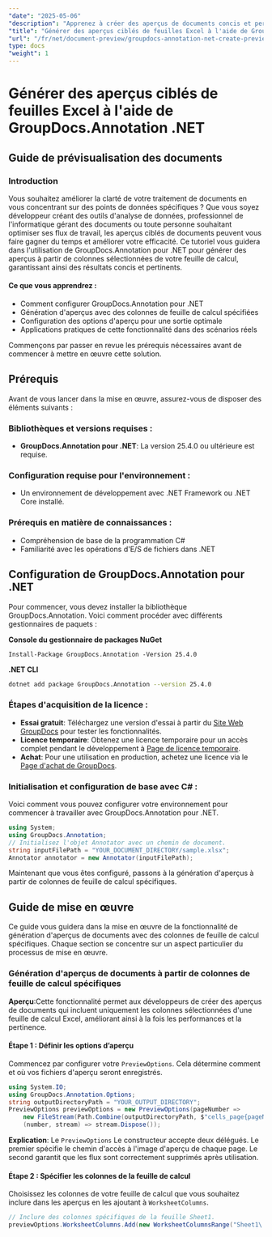```yaml
---
"date": "2025-05-06"
"description": "Apprenez à créer des aperçus de documents concis et pertinents à partir de colonnes spécifiques de feuilles de calcul grâce à GroupDocs.Annotation pour .NET. Idéal pour optimiser les flux de travail d'analyse de données et de gestion informatique."
"title": "Générer des aperçus ciblés de feuilles Excel à l'aide de GroupDocs.Annotation .NET"
"url": "/fr/net/document-preview/groupdocs-annotation-net-create-previews-worksheet-columns/"
type: docs
"weight": 1
---
```


# Générer des aperçus ciblés de feuilles Excel à l'aide de GroupDocs.Annotation .NET
## Guide de prévisualisation des documents
### Introduction
Vous souhaitez améliorer la clarté de votre traitement de documents en vous concentrant sur des points de données spécifiques ? Que vous soyez développeur créant des outils d'analyse de données, professionnel de l'informatique gérant des documents ou toute personne souhaitant optimiser ses flux de travail, les aperçus ciblés de documents peuvent vous faire gagner du temps et améliorer votre efficacité. Ce tutoriel vous guidera dans l'utilisation de GroupDocs.Annotation pour .NET pour générer des aperçus à partir de colonnes sélectionnées de votre feuille de calcul, garantissant ainsi des résultats concis et pertinents.

#### Ce que vous apprendrez :
- Comment configurer GroupDocs.Annotation pour .NET
- Génération d'aperçus avec des colonnes de feuille de calcul spécifiées
- Configuration des options d'aperçu pour une sortie optimale
- Applications pratiques de cette fonctionnalité dans des scénarios réels

Commençons par passer en revue les prérequis nécessaires avant de commencer à mettre en œuvre cette solution.
## Prérequis
Avant de vous lancer dans la mise en œuvre, assurez-vous de disposer des éléments suivants :

### Bibliothèques et versions requises :
- **GroupDocs.Annotation pour .NET**: La version 25.4.0 ou ultérieure est requise.

### Configuration requise pour l'environnement :
- Un environnement de développement avec .NET Framework ou .NET Core installé.

### Prérequis en matière de connaissances :
- Compréhension de base de la programmation C#
- Familiarité avec les opérations d'E/S de fichiers dans .NET
## Configuration de GroupDocs.Annotation pour .NET
Pour commencer, vous devez installer la bibliothèque GroupDocs.Annotation. Voici comment procéder avec différents gestionnaires de paquets :

**Console du gestionnaire de packages NuGet**
```plaintext
Install-Package GroupDocs.Annotation -Version 25.4.0
```

**\.NET CLI**
```bash
dotnet add package GroupDocs.Annotation --version 25.4.0
```

### Étapes d'acquisition de la licence :
- **Essai gratuit**: Téléchargez une version d'essai à partir du [Site Web GroupDocs](https://releases.groupdocs.com/annotation/net/) pour tester les fonctionnalités.
- **Licence temporaire**: Obtenez une licence temporaire pour un accès complet pendant le développement à [Page de licence temporaire](https://purchase.groupdocs.com/temporary-license/).
- **Achat**: Pour une utilisation en production, achetez une licence via le [Page d'achat de GroupDocs](https://purchase.groupdocs.com/buy).
### Initialisation et configuration de base avec C# :
Voici comment vous pouvez configurer votre environnement pour commencer à travailler avec GroupDocs.Annotation pour .NET.
```csharp
using System;
using GroupDocs.Annotation;
// Initialisez l'objet Annotator avec un chemin de document.
string inputFilePath = "YOUR_DOCUMENT_DIRECTORY/sample.xlsx";
Annotator annotator = new Annotator(inputFilePath);
```
Maintenant que vous êtes configuré, passons à la génération d'aperçus à partir de colonnes de feuille de calcul spécifiques.
## Guide de mise en œuvre
Ce guide vous guidera dans la mise en œuvre de la fonctionnalité de génération d'aperçus de documents avec des colonnes de feuille de calcul spécifiques. Chaque section se concentre sur un aspect particulier du processus de mise en œuvre.
### Génération d'aperçus de documents à partir de colonnes de feuille de calcul spécifiques
**Aperçu**:Cette fonctionnalité permet aux développeurs de créer des aperçus de documents qui incluent uniquement les colonnes sélectionnées d'une feuille de calcul Excel, améliorant ainsi à la fois les performances et la pertinence.
#### Étape 1 : Définir les options d’aperçu
Commencez par configurer votre `PreviewOptions`. Cela détermine comment et où vos fichiers d'aperçu seront enregistrés.
```csharp
using System.IO;
using GroupDocs.Annotation.Options;
string outputDirectoryPath = "YOUR_OUTPUT_DIRECTORY";
PreviewOptions previewOptions = new PreviewOptions(pageNumber => 
    new FileStream(Path.Combine(outputDirectoryPath, $"cells_page{pageNumber}.png"), FileMode.Create),
    (number, stream) => stream.Dispose());
```
**Explication**: Le `PreviewOptions` Le constructeur accepte deux délégués. Le premier spécifie le chemin d'accès à l'image d'aperçu de chaque page. Le second garantit que les flux sont correctement supprimés après utilisation.
#### Étape 2 : Spécifier les colonnes de la feuille de calcul
Choisissez les colonnes de votre feuille de calcul que vous souhaitez inclure dans les aperçus en les ajoutant à `WorksheetColumns`.
```csharp
// Inclure des colonnes spécifiques de la feuille Sheet1.
previewOptions.WorksheetColumns.Add(new WorksheetColumnsRange("Sheet1\